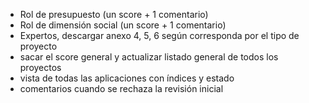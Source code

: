 - Rol de presupuesto (un score + 1 comentario)
- Rol de dimensión social (un score + 1 comentario)
- Expertos, descargar anexo 4, 5, 6 según corresponda por el tipo de proyecto
- sacar el score general y actualizar listado general de todos los proyectos
- vista de todas las aplicaciones con índices y estado
- comentarios cuando se rechaza la revisión inicial
